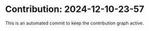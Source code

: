 # Contribution: 2024-12-10-23-57
This is an automated commit to keep the contribution graph active.
